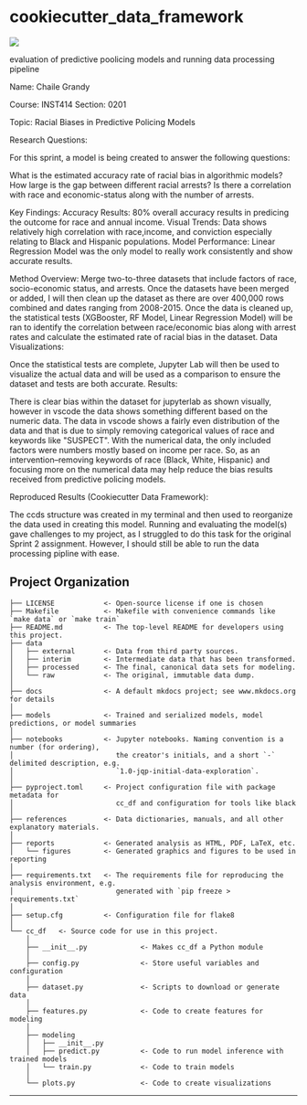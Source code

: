 # cookiecutter_data_framework

<a target="_blank" href="https://cookiecutter-data-science.drivendata.org/">
    <img src="https://img.shields.io/badge/CCDS-Project%20template-328F97?logo=cookiecutter" />
</a>

evaluation of predictive poolicing models and running data processing pipeline

Name: Chaile Grandy 

Course: INST414 Section: 0201

Topic: Racial Biases in Predictive Policing Models

Research Questions:

For this sprint, a model is being created to answer the following questions:

What is the estimated accuracy rate of racial bias in algorithmic models?
How large is the gap between different racial arrests?
Is there a correlation with race and economic-status along with the number of arrests.

Key Findings:
Accuracy Results: 80% overall accuracy results in predicing the outcome for race and annual income.
Visual Trends: Data shows relatively high correlation with race,income, and conviction especially relating to Black and Hispanic populations.
Model Performance: Linear Regression Model was the only model to really work consistently and show accurate results.


Method Overview:
Merge two-to-three datasets that include factors of race, socio-economic status, and arrests.
Once the datasets have been merged or added, I will then clean up the dataset as there are over 400,000 rows combined and dates ranging from 2008-2015.
Once the data is cleaned up, the statistical tests (XGBooster, RF Model, Linear Regression Model) will be ran to identify the correlation between race/economic bias along with arrest rates and calculate the estimated rate of racial bias in the dataset.
Data Visualizations:

Once the statistical tests are complete, Jupyter Lab will then be used to visualize the actual data and will be used as a comparison to ensure the dataset and tests are both accurate.
Results:

There is clear bias within the dataset for jupyterlab as shown visually, however in vscode the data shows something different based on the numeric data. The data in vscode shows a fairly even distribution of the data and that is due to simply removing categorical values of race and keywords like "SUSPECT". With the numerical data, the only included factors were numbers mostly based on income per race. So, as an intervention–removing keywords of race (Black, White, Hispanic) and focusing more on the numerical data may help reduce the bias results received from predictive policing models.

Reproduced Results (Cookiecutter Data Framework):

The ccds structure was created in my terminal and then used to reorganize the data used in creating this model. Running and evaluating the model(s) gave challenges to my project, as I struggled to do this task for the original Sprint 2 assignment. However, I should still be able to run the data processing pipline with ease.

## Project Organization

```
├── LICENSE            <- Open-source license if one is chosen
├── Makefile           <- Makefile with convenience commands like `make data` or `make train`
├── README.md          <- The top-level README for developers using this project.
├── data
│   ├── external       <- Data from third party sources.
│   ├── interim        <- Intermediate data that has been transformed.
│   ├── processed      <- The final, canonical data sets for modeling.
│   └── raw            <- The original, immutable data dump.
│
├── docs               <- A default mkdocs project; see www.mkdocs.org for details
│
├── models             <- Trained and serialized models, model predictions, or model summaries
│
├── notebooks          <- Jupyter notebooks. Naming convention is a number (for ordering),
│                         the creator's initials, and a short `-` delimited description, e.g.
│                         `1.0-jqp-initial-data-exploration`.
│
├── pyproject.toml     <- Project configuration file with package metadata for 
│                         cc_df and configuration for tools like black
│
├── references         <- Data dictionaries, manuals, and all other explanatory materials.
│
├── reports            <- Generated analysis as HTML, PDF, LaTeX, etc.
│   └── figures        <- Generated graphics and figures to be used in reporting
│
├── requirements.txt   <- The requirements file for reproducing the analysis environment, e.g.
│                         generated with `pip freeze > requirements.txt`
│
├── setup.cfg          <- Configuration file for flake8
│
└── cc_df   <- Source code for use in this project.
    │
    ├── __init__.py             <- Makes cc_df a Python module
    │
    ├── config.py               <- Store useful variables and configuration
    │
    ├── dataset.py              <- Scripts to download or generate data
    │
    ├── features.py             <- Code to create features for modeling
    │
    ├── modeling                
    │   ├── __init__.py 
    │   ├── predict.py          <- Code to run model inference with trained models          
    │   └── train.py            <- Code to train models
    │
    └── plots.py                <- Code to create visualizations
```

--------

